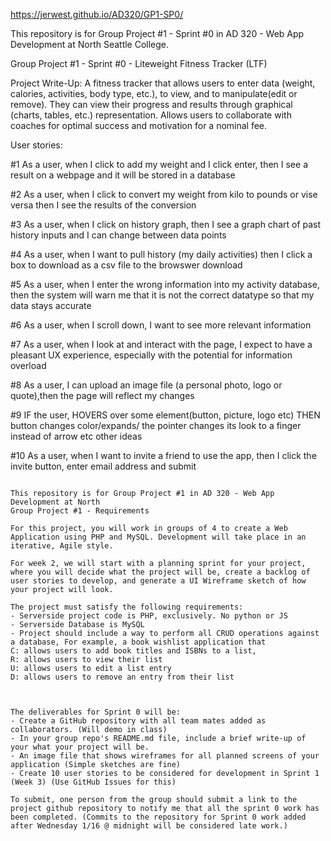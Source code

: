 https://jerwest.github.io/AD320/GP1-SP0/

This repository is for Group Project #1 - Sprint #0 in AD 320 - Web App Development at North Seattle College.

Group Project #1 - Sprint #0 - Liteweight Fitness Tracker (LTF)

Project Write-Up:  A fitness tracker that allows users to enter data (weight, calories, activities, body type, etc.), to view, and to manipulate(edit or remove). They can view their progress and results through graphical (charts, tables, etc.) representation. Allows users to collaborate with coaches for optimal success and motivation for a nominal fee.

User stories:

#1 	As a user, when I click to add my weight and I click enter,
	then I see a result on a webpage and it will be stored in a
	database

#2 	As a user, when I click  to convert my weight from kilo to pounds
	or vise versa then I see the results of the conversion

#3 	As a user, when I click on history graph, then I see a graph
	chart of past history inputs and I can change between data points

#4	As a user, when I want to pull history (my daily activities)
	then I click a box to download as a csv file to the browswer download

#5 	As a user, when I enter the wrong information into my activity
	database, then the system will warn me that it is not the correct
	datatype so that my data stays accurate

#6	As a user, when I scroll down, I want to see more relevant
	information

#7	As a user, when I look at and interact with the page, I expect
	to have a pleasant UX experience, especially with the potential
	for information overload

#8  As a user, I can upload an image file (a personal photo, logo
	or quote),then the page will reflect my changes

#9	IF the user, HOVERS over some element(button, picture, logo etc)
	THEN button changes color/expands/ the pointer changes its look
	to a finger instead of arrow etc other ideas

#10	As a user, when I want to invite a friend to use the app,
	then I click the invite button, enter email address and submit

~~~~~~~~~~~~~~~~~~~~~~~~~~~~~~~~~~~~~~~~~~~~~~~~~~~~~~~~~~~~~~~~~~~~~~~~~~~~~~~~~~

This repository is for Group Project #1 in AD 320 - Web App Development at North
Group Project #1 - Requirements

For this project, you will work in groups of 4 to create a Web Application using PHP and MySQL. Development will take place in an iterative, Agile style.

For week 2, we will start with a planning sprint for your project, where you will decide what the project will be, create a backlog of user stories to develop, and generate a UI Wireframe sketch of how your project will look.

The project must satisfy the following requirements:
- Serverside project code is PHP, exclusively. No python or JS
- Serverside Database is MySQL
- Project should include a way to perform all CRUD operations against a database, For example, a book wishlist application that  
C: allows users to add book titles and ISBNs to a list,
R: allows users to view their list
U: allows users to edit a list entry
D: allows users to remove an entry from their list



The deliverables for Sprint 0 will be:
- Create a GitHub repository with all team mates added as collaborators. (Will demo in class)
- In your group repo's README.md file, include a brief write-up of your what your project will be.
- An image file that shows wireframes for all planned screens of your application (Simple sketches are fine)
- Create 10 user stories to be considered for development in Sprint 1 (Week 3) (Use GitHub Issues for this)

To submit, one person from the group should submit a link to the project github repository to notify me that all the sprint 0 work has been completed. (Commits to the repository for Sprint 0 work added after Wednesday 1/16 @ midnight will be considered late work.)
